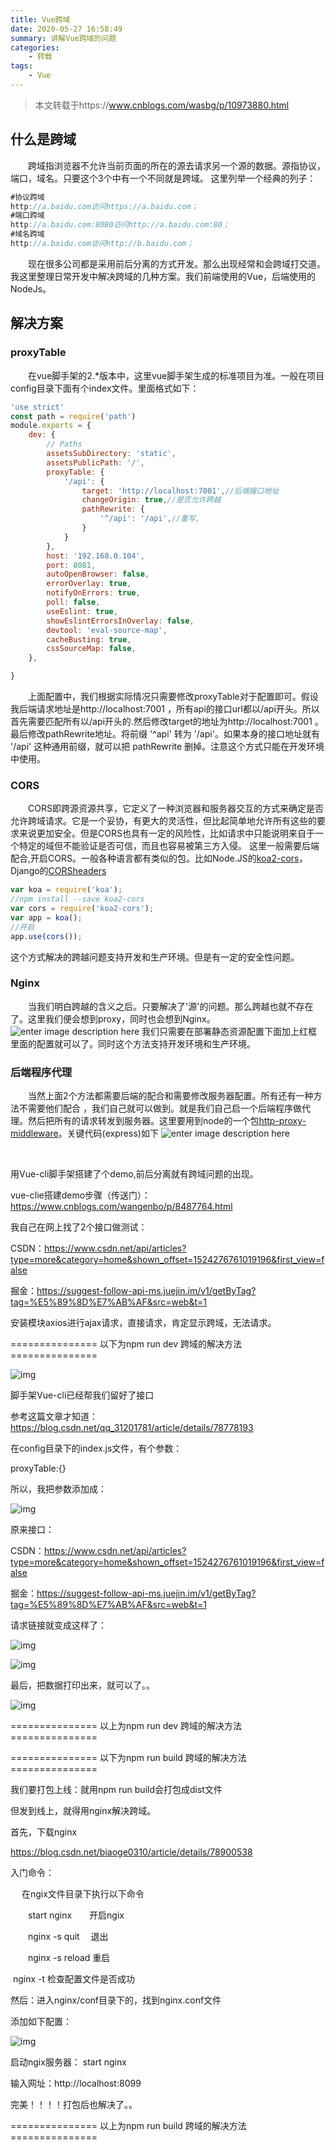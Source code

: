 ```yaml
---
title: Vue跨域
date: 2020-05-27 16:58:49
summary: 讲解Vue跨域的问题
categories:
    - 转载
tags:
    - Vue
---
```


> 本文转载于https://www.cnblogs.com/wasbg/p/10973880.html



## 什么是跨域

  跨域指浏览器不允许当前页面的所在的源去请求另一个源的数据。源指协议，端口，域名。只要这个3个中有一个不同就是跨域。 这里列举一个经典的列子：

```javascript
#协议跨域
http://a.baidu.com访问https://a.baidu.com；
#端口跨域
http://a.baidu.com:8080访问http://a.baidu.com:80；
#域名跨域
http://a.baidu.com访问http://b.baidu.com；
```

  现在很多公司都是采用前后分离的方式开发。那么出现经常和会跨域打交道。我这里整理日常开发中解决跨域的几种方案。我们前端使用的Vue，后端使用的NodeJs。

## 解决方案

### proxyTable

  在vue脚手架的2.*版本中，这里vue脚手架生成的标准项目为准。一般在项目config目录下面有个index文件。里面格式如下：

```javascript
'use strict'
const path = require('path')
module.exports = {
    dev: {
        // Paths
        assetsSubDirectory: 'static',
        assetsPublicPath: '/',
        proxyTable: {
            '/api': {
                target: 'http://localhost:7001',//后端接口地址
                changeOrigin: true,//是否允许跨越
                pathRewrite: {
                    '^/api': '/api',//重写,
                }
            }
        },
        host: '192.168.0.104',
        port: 8081,
        autoOpenBrowser: false,
        errorOverlay: true,
        notifyOnErrors: true,
        poll: false,
        useEslint: true,
        showEslintErrorsInOverlay: false,
        devtool: 'eval-source-map',
        cacheBusting: true,
        cssSourceMap: false,
    },

}
```

  上面配置中，我们根据实际情况只需要修改proxyTable对于配置即可。假设我后端请求地址是http://localhost:7001 ，所有api的接口url都以/api开头。所以首先需要匹配所有以/api开头的.然后修改target的地址为http://localhost:7001 。最后修改pathRewrite地址。将前缀 '^api' 转为 '/api'。如果本身的接口地址就有 '/api' 这种通用前缀，就可以把 pathRewrite 删掉。注意这个方式只能在开发环境中使用。



### CORS

  CORS即跨源资源共享，它定义了一种浏览器和服务器交互的方式来确定是否允许跨域请求。它是一个妥协，有更大的灵活性，但比起简单地允许所有这些的要求来说更加安全。但是CORS也具有一定的风险性，比如请求中只能说明来自于一个特定的域但不能验证是否可信，而且也容易被第三方入侵。 这里一般需要后端配合,开启CORS。一般各种语言都有类似的包。比如Node.JS的[koa2-cors](https://www.npmjs.com/package/koa2-cors)，Django的[CORSheaders](https://github.com/adamchainz/django-cors-headers)

```javascript
var koa = require('koa');
//npm install --save koa2-cors
var cors = require('koa2-cors');
var app = koa();
//开启
app.use(cors());
```

这个方式解决的跨越问题支持开发和生产环境。但是有一定的安全性问题。

### Nginx

  当我们明白跨越的含义之后。只要解决了'源'的问题。那么跨越也就不存在了。这里我们便会想到proxy，同时也会想到Nginx。
![enter image description here](http://img.shepherd618.cn/vue_po.png)
我们只需要在部署静态资源配置下面加上红框里面的配置就可以了。同时这个方法支持开发环境和生产环境。

### 后端程序代理

  当然上面2个方法都需要后端的配合和需要修改服务器配置。所有还有一种方法不需要他们配合 ，我们自己就可以做到。就是我们自己启一个后端程序做代理。然后把所有的请求转发到服务器。这里要用到node的一个包[http-proxy-middleware](https://www.npmjs.com/package/http-proxy-middleware)。关键代码(express)如下
![enter image description here](http://img.shepherd618.cn/nodo_py.png)

  

用Vue-cli脚手架搭建了个demo,前后分离就有跨域问题的出现。

vue-clie搭建demo步骤（传送门）：https://www.cnblogs.com/wangenbo/p/8487764.html

我自己在网上找了2个接口做测试：

CSDN：https://www.csdn.net/api/articles?type=more&category=home&shown_offset=1524276761019196&first_view=false

掘金：https://suggest-follow-api-ms.juejin.im/v1/getByTag?tag=%E5%89%8D%E7%AB%AF&src=web&t=1

安装模块axios进行ajax请求，直接请求，肯定显示跨域，无法请求。

 ===============  以下为npm run dev 跨域的解决方法  ===============

![img](https://images2018.cnblogs.com/blog/1180395/201804/1180395-20180421172816214-612268121.png)

脚手架Vue-cli已经帮我们留好了接口

参考这篇文章才知道：https://blog.csdn.net/qq_31201781/article/details/78778193

在config目录下的index.js文件，有个参数：

proxyTable:{}

所以，我把参数添加成：

![img](https://images2018.cnblogs.com/blog/1180395/201804/1180395-20180421173308108-1728593951.png)

原来接口：

CSDN：https://www.csdn.net/api/articles?type=more&category=home&shown_offset=1524276761019196&first_view=false

掘金：https://suggest-follow-api-ms.juejin.im/v1/getByTag?tag=%E5%89%8D%E7%AB%AF&src=web&t=1

请求链接就变成这样了：

![img](https://images2018.cnblogs.com/blog/1180395/201804/1180395-20180421173405626-1245942528.png)

![img](https://images2018.cnblogs.com/blog/1180395/201804/1180395-20180421173447763-1398900761.png)

最后，把数据打印出来，就可以了。。

![img](https://images2018.cnblogs.com/blog/1180395/201804/1180395-20180421173606705-1558230752.png)

===============  以上为npm run dev 跨域的解决方法  ===============

 

 

===============  以下为npm run build 跨域的解决方法  ===============

我们要打包上线：就用npm run build会打包成dist文件

但发到线上，就得用nginx解决跨域。

首先，下载nginx

https://blog.csdn.net/biaoge0310/article/details/78900538

入门命令：

　 在ngix文件目录下执行以下命令

　　start nginx　　开启ngix

　　nginx -s quit　 退出　

　　nginx -s reload 重启

​    nginx -t 检查配置文件是否成功 


然后：进入nginx/conf目录下的，找到nginx.conf文件

添加如下配置：

![img](https://images2018.cnblogs.com/blog/1180395/201804/1180395-20180421175000045-2066705480.png)

启动ngix服务器： start nginx

输入网址：http://localhost:8099

完美！！！！打包后也解决了。。

===============  以上为npm run build 跨域的解决方法  ===============